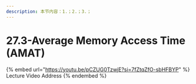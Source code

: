 ```yaml
---
description: 本节内容：1.；2.；3.；
---
```


# 27.3-Average Memory Access Time (AMAT)

{% embed url="https://youtu.be/pCZUG0TzwjE?si=7fZtqZfO-sbHFBYP" %}
Lecture Video Address
{% endembed %}
